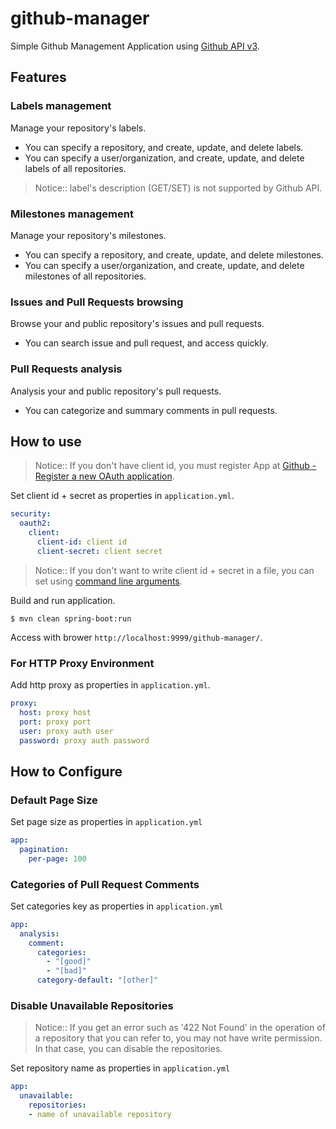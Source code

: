 # github-manager

Simple Github Management Application using [Github API v3](https://developer.github.com/v3/).

## Features

### Labels management
  
Manage your repository's labels.

* You can specify a repository, and create, update, and delete labels.
* You can specify a user/organization, and create, update, and delete labels of all repositories.

> Notice:: label's description (GET/SET) is not supported by Github API.

### Milestones management

Manage your repository's milestones.

* You can specify a repository, and create, update, and delete milestones.
* You can specify a user/organization, and create, update, and delete milestones of all repositories.

### Issues and Pull Requests browsing 

Browse your and public repository's issues and pull requests.

* You can search issue and pull request, and access quickly.

### Pull Requests analysis 

Analysis your and public repository's pull requests.

* You can categorize and summary comments in pull requests.

## How to use

> Notice:: If you don't have client id, you must register App at [Github - Register a new OAuth application](https://github.com/settings/applications/new).

Set client id + secret as properties in `application.yml`.

```yaml
security:
  oauth2:
    client:
      client-id: client id
      client-secret: client secret
```

> Notice:: If you don't want to write client id + secret in a file, you can set using [command line arguments](https://docs.spring.io/spring-boot/docs/current/reference/html/boot-features-external-config.html).

Build and run application.

```console
$ mvn clean spring-boot:run
```

Access with brower `http://localhost:9999/github-manager/`.

### For HTTP Proxy Environment

Add http proxy as properties in `application.yml`.

```yaml
proxy:
  host: proxy host
  port: proxy port
  user: proxy auth user
  password: proxy auth password
```

## How to Configure

### Default Page Size

Set page size as properties in `application.yml`

```yaml
app:
  pagination:
    per-page: 100
```


### Categories of Pull Request Comments

Set categories key as properties in `application.yml`

```yaml
app:
  analysis:
    comment:
      categories:
        - "[good]"
        - "[bad]"
      category-default: "[other]"
```

### Disable Unavailable Repositories

> Notice:: If you get an error such as '422 Not Found' in the operation of a repository that you can refer to, you may not have write permission. In that case, you can disable the repositories.

Set repository name as properties in `application.yml`

```yaml
app:
  unavailable:
    repositories:
    - name of unavailable repository
```
